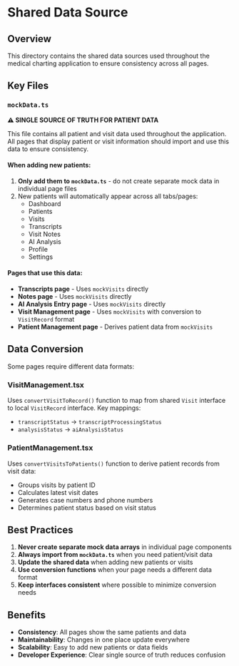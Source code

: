 # Shared Data Source

## Overview

This directory contains the shared data sources used throughout the medical charting application to ensure consistency across all pages.

## Key Files

### `mockData.ts`
**⚠️ SINGLE SOURCE OF TRUTH FOR PATIENT DATA**

This file contains all patient and visit data used throughout the application. All pages that display patient or visit information should import and use this data to ensure consistency.

#### When adding new patients:
1. **Only add them to `mockData.ts`** - do not create separate mock data in individual page files
2. New patients will automatically appear across all tabs/pages:
   - Dashboard
   - Patients  
   - Visits
   - Transcripts
   - Visit Notes
   - AI Analysis
   - Profile
   - Settings

#### Pages that use this data:
- **Transcripts page** - Uses `mockVisits` directly
- **Notes page** - Uses `mockVisits` directly  
- **AI Analysis Entry page** - Uses `mockVisits` directly
- **Visit Management page** - Uses `mockVisits` with conversion to `VisitRecord` format
- **Patient Management page** - Derives patient data from `mockVisits`

## Data Conversion

Some pages require different data formats:

### VisitManagement.tsx
Uses `convertVisitToRecord()` function to map from shared `Visit` interface to local `VisitRecord` interface. Key mappings:
- `transcriptStatus` → `transcriptProcessingStatus`
- `analysisStatus` → `aiAnalysisStatus`

### PatientManagement.tsx
Uses `convertVisitsToPatients()` function to derive patient records from visit data:
- Groups visits by patient ID
- Calculates latest visit dates
- Generates case numbers and phone numbers
- Determines patient status based on visit status

## Best Practices

1. **Never create separate mock data arrays** in individual page components
2. **Always import from `mockData.ts`** when you need patient/visit data
3. **Update the shared data** when adding new patients or visits
4. **Use conversion functions** when your page needs a different data format
5. **Keep interfaces consistent** where possible to minimize conversion needs

## Benefits

- **Consistency**: All pages show the same patients and data
- **Maintainability**: Changes in one place update everywhere
- **Scalability**: Easy to add new patients or data fields
- **Developer Experience**: Clear single source of truth reduces confusion 